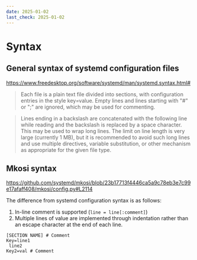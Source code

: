 ```yaml
---
date: 2025-01-02
last_check: 2025-01-02
---
```

# Syntax

## General syntax of systemd configuration files

<https://www.freedesktop.org/software/systemd/man/systemd.syntax.html#>

> Each file is a plain text file divided into sections, with configuration entries in the style key=value. 
> Empty lines and lines starting with "#" or ";" are ignored, which may be used for commenting.

> Lines ending in a backslash are concatenated with the following line while reading and the backslash is replaced by a space character. 
> This may be used to wrap long lines. The limit on line length is very large (currently 1 MB), 
> but it is recommended to avoid such long lines and use multiple directives, variable substitution, 
> or other mechanism as appropriate for the given file type.

## Mkosi syntax

<https://github.com/systemd/mkosi/blob/23b17713f4446ca5a9c78eb3e7c99e17afaff408/mkosi/config.py#L2114>

The difference from systemd configuration syntax is as follows:

1. In-line comment is supported (`line = line[:comment]`)
2. Multiple lines of value are implemented through indentation rather than an escape character at the end of each line.

```
[SECTION NAME] # Comment
Key=line1
 line2
Key2=val # Comment
```
